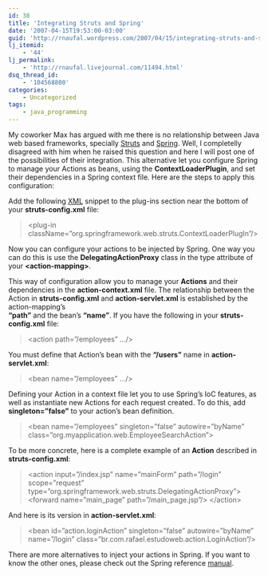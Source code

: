 ```yaml
---
id: 38
title: 'Integrating Struts and Spring'
date: '2007-04-15T19:53:00-03:00'
guid: 'http://rnaufal.wordpress.com/2007/04/15/integrating-struts-and-spring/'
lj_itemid:
    - '44'
lj_permalink:
    - 'http://rnaufal.livejournal.com/11494.html'
dsq_thread_id:
    - '104568800'
categories:
    - Uncategorized
tags:
    - java_programming
---
```


My coworker Max has argued with me there is no relationship between Java web based frameworks, specially [Struts](http://struts.apache.org/) and [Spring](http://www.springframework.org/). Well, I completelly disagreed with him when he raised this question and here I will post one of the possibilities of their integration. This alternative let you configure Spring to manage your Actions as beans, using the **ContextLoaderPlugin**, and set their dependencies in a Spring context file. Here are the steps to apply this configuration:

Add the following [XML](http://en.wikipedia.org/wiki/XML) snippet to the plug-ins section near the bottom of your **struts-config.xml** file:

> &lt;plug-in className=”org.springframework.web.struts.ContextLoaderPlugIn”/&gt;

Now you can configure your actions to be injected by Spring. One way you can do this is use the **DelegatingActionProxy** class in the type attribute of your **&lt;action-mapping&gt;**.

This way of configuration allow you to manage your **Actions** and their dependencies in the **action-context.xml** file. The relationship between the Action in **struts-config.xml** and **action-servlet.xml** is established by the action-mapping’s  
**“path”** and the bean’s **“name”**. If you have the following in your **struts-config.xml** file:

> &lt;action path=”/employees” …/&gt;

You must define that Action’s bean with the **“/users”** name in **action-servlet.xml**:

> &lt;bean name=”/employees” …/&gt;

Defining your Action in a context file let you to use Spring’s IoC features, as well as instantiate new Actions for each request created. To do this, add **singleton=”false”** to your action’s bean definition.

> &lt;bean name=”/employees” singleton=”false” autowire=”byName” class=”org.myapplication.web.EmployeeSearchAction”&gt;

To be more concrete, here is a complete example of an **Action** described in **struts-config.xml**:

> &lt;action input=”/index.jsp” name=”mainForm” path=”/login” scope=”request” type=”org.springframework.web.struts.DelegatingActionProxy”&gt; &lt;forward name=”main\_page” path=”/main\_page.jsp”/&gt; &lt;/action&gt;

And here is its version in **action-servlet.xml**:

> &lt;bean id=”action.loginAction” singleton=”false” autowire=”byName” name=”/login” class=”br.com.rafael.estudoweb.action.LoginAction”/&gt;

There are more alternatives to inject your actions in Spring. If you want to know the other ones, please check out the Spring reference [manual](http://www.springframework.org/documentation).